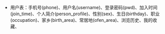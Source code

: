 * 用户表：手机号(phone)、用户名(username)、登录密码(pwd)、加入时间(join_time)、个人简介(person_profile)、性别(sex)、生日(birthday)、职业(occupation)、家乡(birth_area)、常居地(ofen_area)、浏览历史、我的收藏、
